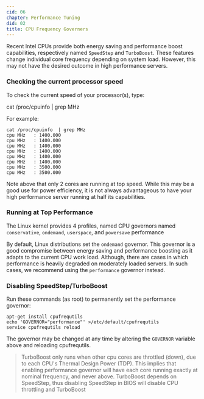 ```yaml
---
cid: 06
chapter: Performance Tuning
did: 02
title: CPU Frequency Governers
---
```



Recent Intel CPUs provide both energy saving and performance boost capabilities, respectively named `SpeedStep` and `TurboBoost`. 
These features change individual core frequency depending on system load.
However, this may not have the desired outcome in high performance servers.

### Checking the current processor speed
To check the current speed of your processor(s), type:

   cat /proc/cpuinfo  | grep MHz

For example:

    cat /proc/cpuinfo  | grep MHz
    cpu MHz   : 1400.000
    cpu MHz   : 1400.000
    cpu MHz   : 1400.000
    cpu MHz   : 1400.000
    cpu MHz   : 1400.000
    cpu MHz   : 1400.000
    cpu MHz   : 3500.000
    cpu MHz   : 3500.000

Note above that only 2 cores are running at top speed.
While this may be a good use for power efficiency, it is not always advantageous to have your high performance server running at half its capabilities.

### Running at Top Performance
The Linux kernel provides 4 profiles, named CPU governors named `conservative`, `ondemand`,  `userspace`, and `powersave` performance 

By default, Linux distributions set the `ondemand` governor. This governor is a good compromise between energy saving and performance boosting as it adapts to the current CPU work load. Although, there are cases in which performance is heavily degraded on moderately loaded servers. In such cases, we recommend using the `performance` governor instead.

### Disabling SpeedStep/TurboBoost

Run these commands (as root) to permanently set the performance governor:

    apt-get install cpufrequtils
    echo 'GOVERNOR="performance"' >/etc/default/cpufrequtils 
    service cpufrequtils reload

The governor may be changed at any time by altering the `GOVERNOR` variable above and reloading cpufrequtils.

>TurboBoost only runs when other cpu cores are throttled (down), due to each CPU's Thermal Design Power (TDP). This implies that enabling performance governor will have each core running exactly at nominal frequency, and never above.
>TurboBoost depends on SpeedStep, thus disabling SpeedStep in BIOS will disable CPU throttling and TurboBoost

